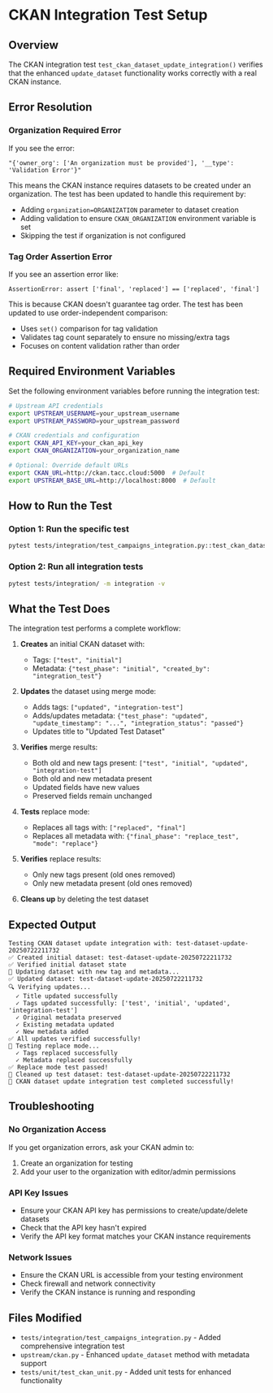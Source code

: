 # CKAN Integration Test Setup

## Overview

The CKAN integration test `test_ckan_dataset_update_integration()` verifies that the enhanced `update_dataset` functionality works correctly with a real CKAN instance.

## Error Resolution

### Organization Required Error
If you see the error:
```
"{'owner_org': ['An organization must be provided'], '__type': 'Validation Error'}"
```

This means the CKAN instance requires datasets to be created under an organization. The test has been updated to handle this requirement by:
- Adding `organization=ORGANIZATION` parameter to dataset creation
- Adding validation to ensure `CKAN_ORGANIZATION` environment variable is set
- Skipping the test if organization is not configured

### Tag Order Assertion Error  
If you see an assertion error like:
```
AssertionError: assert ['final', 'replaced'] == ['replaced', 'final']
```

This is because CKAN doesn't guarantee tag order. The test has been updated to use order-independent comparison:
- Uses `set()` comparison for tag validation
- Validates tag count separately to ensure no missing/extra tags
- Focuses on content validation rather than order

## Required Environment Variables

Set the following environment variables before running the integration test:

```bash
# Upstream API credentials
export UPSTREAM_USERNAME=your_upstream_username
export UPSTREAM_PASSWORD=your_upstream_password

# CKAN credentials and configuration
export CKAN_API_KEY=your_ckan_api_key
export CKAN_ORGANIZATION=your_organization_name

# Optional: Override default URLs
export CKAN_URL=http://ckan.tacc.cloud:5000  # Default
export UPSTREAM_BASE_URL=http://localhost:8000  # Default
```

## How to Run the Test

### Option 1: Run the specific test
```bash
pytest tests/integration/test_campaigns_integration.py::test_ckan_dataset_update_integration -v -s
```

### Option 2: Run all integration tests
```bash
pytest tests/integration/ -m integration -v
```

## What the Test Does

The integration test performs a complete workflow:

1. **Creates** an initial CKAN dataset with:
   - Tags: `["test", "initial"]`
   - Metadata: `{"test_phase": "initial", "created_by": "integration_test"}`

2. **Updates** the dataset using merge mode:
   - Adds tags: `["updated", "integration-test"]`
   - Adds/updates metadata: `{"test_phase": "updated", "update_timestamp": "...", "integration_status": "passed"}`
   - Updates title to "Updated Test Dataset"

3. **Verifies** merge results:
   - Both old and new tags present: `["test", "initial", "updated", "integration-test"]`
   - Both old and new metadata present
   - Updated fields have new values
   - Preserved fields remain unchanged

4. **Tests** replace mode:
   - Replaces all tags with: `["replaced", "final"]`
   - Replaces all metadata with: `{"final_phase": "replace_test", "mode": "replace"}`

5. **Verifies** replace results:
   - Only new tags present (old ones removed)
   - Only new metadata present (old ones removed)

6. **Cleans up** by deleting the test dataset

## Expected Output

```
Testing CKAN dataset update integration with: test-dataset-update-20250722211732
✅ Created initial dataset: test-dataset-update-20250722211732
✅ Verified initial dataset state
🔄 Updating dataset with new tag and metadata...
✅ Updated dataset: test-dataset-update-20250722211732
🔍 Verifying updates...
  ✓ Title updated successfully
  ✓ Tags updated successfully: ['test', 'initial', 'updated', 'integration-test']
  ✓ Original metadata preserved
  ✓ Existing metadata updated
  ✓ New metadata added
✅ All updates verified successfully!
🔄 Testing replace mode...
  ✓ Tags replaced successfully
  ✓ Metadata replaced successfully
✅ Replace mode test passed!
🧹 Cleaned up test dataset: test-dataset-update-20250722211732
🎉 CKAN dataset update integration test completed successfully!
```

## Troubleshooting

### No Organization Access
If you get organization errors, ask your CKAN admin to:
1. Create an organization for testing
2. Add your user to the organization with editor/admin permissions

### API Key Issues
- Ensure your CKAN API key has permissions to create/update/delete datasets
- Check that the API key hasn't expired
- Verify the API key format matches your CKAN instance requirements

### Network Issues
- Ensure the CKAN URL is accessible from your testing environment
- Check firewall and network connectivity
- Verify the CKAN instance is running and responding

## Files Modified

- `tests/integration/test_campaigns_integration.py` - Added comprehensive integration test
- `upstream/ckan.py` - Enhanced `update_dataset` method with metadata support
- `tests/unit/test_ckan_unit.py` - Added unit tests for enhanced functionality